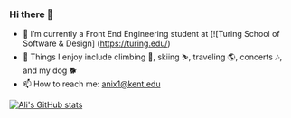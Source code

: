 ### Hi there 👋

- 🔭 I’m currently a Front End Engineering student at [![Turing School of Software & Design] (https://turing.edu/)
- 🤔 Things I enjoy include climbing 🧗, skiing ⛷️, traveling 🌎, concerts 🎶, and my dog 🐕
- 📫 How to reach me: anix1@kent.edu


[![Ali's GitHub stats](https://github-readme-stats.vercel.app/api?username=alinix1)](https://github.com/alinix1/github-readme-stats)
